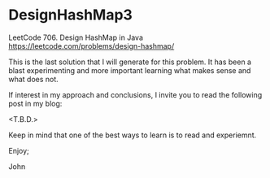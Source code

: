 # DesignHashMap3
LeetCode 706. Design HashMap in Java
https://leetcode.com/problems/design-hashmap/

This is the last solution that I will generate for this problem.
It has been a blast experimenting and more important learning
what makes sense and what does not.

If interest in my approach and conclusions, I invite you to
read the following post in my blog:

<T.B.D.>

Keep in mind that one of the best ways to learn is to read and experiemnt.

Enjoy;

John

